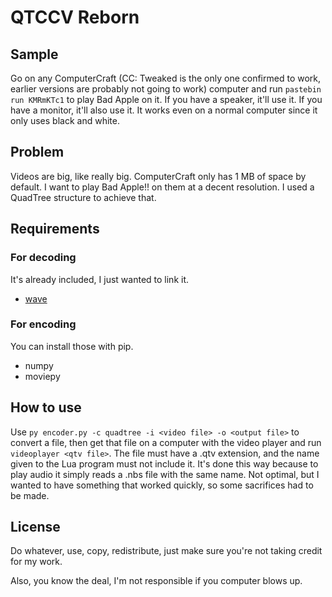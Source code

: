 # QTCCV Reborn

## Sample
Go on any ComputerCraft (CC: Tweaked is the only one confirmed to work, earlier versions are probably not going to work) computer and run `pastebin run KMRmKTc1` to play Bad Apple on it. If you have a speaker, it'll use it. If you have a monitor, it'll also use it. It works even on a normal computer since it only uses black and white.

## Problem
Videos are big, like really big. ComputerCraft only has 1 MB of space by default. I want to play Bad Apple!! on them at a decent resolution. I used a QuadTree structure to achieve that.

## Requirements
### For decoding
It's already included, I just wanted to link it.
 - [wave](https://github.com/CrazedProgrammer/wave)

### For encoding
You can install those with pip.
 - numpy
 - moviepy

## How to use
Use `py encoder.py -c quadtree -i <video file> -o <output file>` to convert a file, then get that file on a computer with the video player and run `videoplayer <qtv file>`. The file must have a .qtv extension, and the name given to the Lua program must not include it. It's done this way because to play audio it simply reads a .nbs file with the same name. Not optimal, but I wanted to have something that worked quickly, so some sacrifices had to be made.

## License
Do whatever, use, copy, redistribute, just make sure you're not taking credit for my work.

Also, you know the deal, I'm not responsible if you computer blows up.
